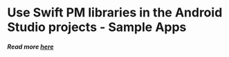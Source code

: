 # Use Swift PM libraries in the Android Studio projects - Sample Apps

##### Read more [here](https://medium.com/@SCADE/using-swift-pm-libraries-in-the-android-studio-projects-7cef47c300bf)
